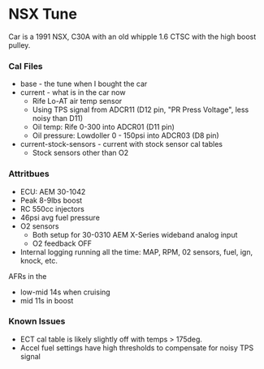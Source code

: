 # NSX Tune

Car is a 1991 NSX, C30A with an old whipple 1.6 CTSC with the high boost pulley.

### Cal Files

* base - the tune when I bought the car
* current - what is in the car now
  * Rife Lo-AT air temp sensor
  * Using TPS signal from ADCR11 (D12 pin, "PR Press Voltage", less noisy than D11)
  * Oil temp: Rife 0-300 into ADCR01 (D11 pin)
  * Oil pressure: Lowdoller 0 - 150psi into ADCR03 (D8 pin)
* current-stock-sensors - current with stock sensor cal tables
  * Stock sensors other than O2

### Attritbues

* ECU: AEM 30-1042
* Peak 8-9lbs boost
* RC 550cc injectors
* 46psi avg fuel pressure
* O2 sensors
  * Both setup for 30-0310 AEM X-Series wideband analog input
  * O2 feedback OFF
* Internal logging running all the time: MAP, RPM, 02 sensors, fuel, ign, knock, etc.

AFRs in the

* low-mid 14s when cruising
* mid 11s in boost

### Known Issues

* ECT cal table is likely slightly off with temps > 175deg.
* Accel fuel settings have high thresholds to compensate for noisy TPS signal

